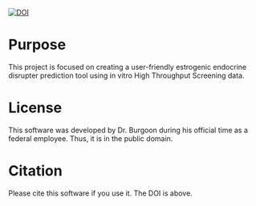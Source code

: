 [![DOI](https://zenodo.org/badge/79256450.svg)](https://zenodo.org/badge/latestdoi/79256450)

# Purpose

This project is focused on creating a user-friendly estrogenic endocrine disrupter prediction tool using in vitro High Throughput Screening data. 

# License

This software was developed by Dr. Burgoon during his official time as a federal employee. Thus, it is in the public domain. 

# Citation

Please cite this software if you use it. The DOI is above.